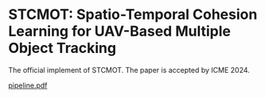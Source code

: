 # STCMOT: Spatio-Temporal Cohesion Learning for UAV-Based Multiple Object Tracking
The official implement of STCMOT. The paper is accepted by ICME 2024.

[pipeline.pdf](https://github.com/ydhcg-BoBo/STCMOT/files/14583882/pipeline.pdf)
